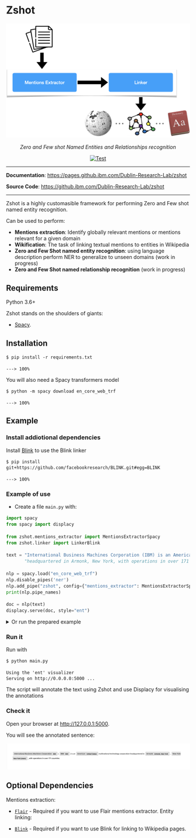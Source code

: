 # Zshot

<p align="center">
  <a href="https://fastapi.tiangolo.com"><img src="./img/zshot-header.png"></a>
</p>
<p align="center">
    <em>Zero and Few shot Named Entities and Relationships recognition</em>
</p>
<p align="center">
<a href="https://travis.ibm.com/Dublin-Research-Lab/zshot" target="_blank">
    <img src="https://travis.ibm.com/Dublin-Research-Lab/zshot.svg?token=zSP5krJq4ryG4zqgNyms&branch=master" alt="Test">
</a>
</p>

---

**Documentation**: <a href="https://pages.github.ibm.com/Dublin-Research-Lab/zshot" target="_blank">https://pages.github.ibm.com/Dublin-Research-Lab/zshot</a>

**Source Code**: <a href="https://github.ibm.com/Dublin-Research-Lab/zshot" target="_blank">https://github.ibm.com/Dublin-Research-Lab/zshot</a>

---

Zshot is a highly customasible framework for performing Zero and Few shot named entity recognition.

Can be used to perform:

- **Mentions extraction**: Identify globally relevant mentions or mentions relevant for a given domain 
- **Wikification**: The task of linking textual mentions to entities in Wikipedia
- **Zero and Few Shot named entity recognition**: using language description perform NER to generalize to unseen domains (work in progress)
- **Zero and Few Shot named relationship recognition** (work in progress)

## Requirements

Python 3.6+

Zshot stands on the shoulders of giants:

* <a href="https://spacy.io/" class="external-link" target="_blank">Spacy</a>.

## Installation

<div class="termy">

```console
$ pip install -r requirements.txt

---> 100%
```

</div>

You will also need a Spacy transformers model

<div class="termy">

```console
$ python -m spacy download en_core_web_trf 

---> 100%
```

</div>

## Example

### Install addiotional dependencies

Install [Blink](https://github.com/facebookresearch/BLINK/tree/main/blink) to use the Blink linker

```console
$ pip install git+https://github.com/facebookresearch/BLINK.git#egg=BLINK

---> 100%
```

### Example of use

* Create a file `main.py` with:

```Python
import spacy
from spacy import displacy

from zshot.mentions_extractor import MentionsExtractorSpacy
from zshot.linker import LinkerBlink

text = "International Business Machines Corporation (IBM) is an American multinational technology corporation "
       "headquartered in Armonk, New York, with operations in over 171 countries."

nlp = spacy.load("en_core_web_trf")
nlp.disable_pipes('ner')
nlp.add_pipe("zshot", config={"mentions_extractor": MentionsExtractorSpacy.id(), "linker": LinkerBlink.id()}, last=True)
print(nlp.pipe_names)

doc = nlp(text)
displacy.serve(doc, style="ent")
```


<details markdown="1">
<summary>Or run the prepared example</summary>
```console
$ python -m zshot.examples.wikification
```
</details>


### Run it

Run with

```console
$ python main.py

Using the 'ent' visualizer
Serving on http://0.0.0.0:5000 ...
```


The script will annotate the text using Zshot and use Displacy for visualising the annotations

### Check it

Open your browser at <a href="http://127.0.0.1:5000" class="external-link" target="_blank">http://127.0.0.1:5000</a>.

You will see the annotated sentence:

<img src="./img/annotations.png">

## Optional Dependencies

Mentions extraction:

* <a href="https://github.com/flairNLP/flair" target="_blank"><code>Flair</code></a> - Required if you want to use Flair mentions extractor.
Entity linking:

* <a href="https://github.com/facebookresearch/BLINK" target="_blank"><code>Blink</code></a> - Required if you want to use Blink for linking to Wikipedia pages.